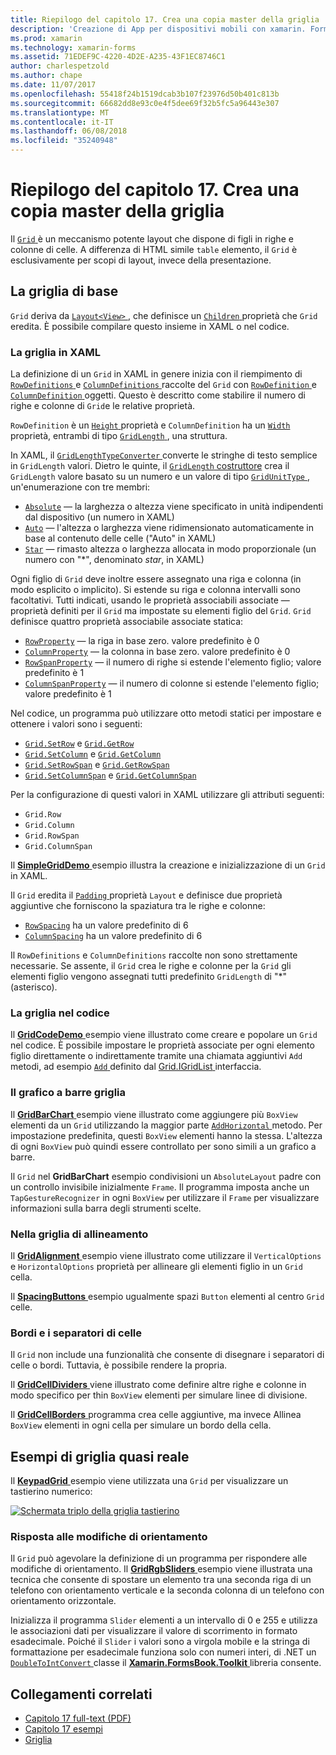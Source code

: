 ```yaml
---
title: Riepilogo del capitolo 17. Crea una copia master della griglia
description: 'Creazione di App per dispositivi mobili con xamarin. Forms: riepilogo del capitolo 17. Crea una copia master della griglia'
ms.prod: xamarin
ms.technology: xamarin-forms
ms.assetid: 71EDEF9C-4220-4D2E-A235-43F1EC8746C1
author: charlespetzold
ms.author: chape
ms.date: 11/07/2017
ms.openlocfilehash: 55418f24b1519dcab3b107f23976d50b401c813b
ms.sourcegitcommit: 66682dd8e93c0e4f5dee69f32b5fc5a96443e307
ms.translationtype: MT
ms.contentlocale: it-IT
ms.lasthandoff: 06/08/2018
ms.locfileid: "35240948"
---
```

# <a name="summary-of-chapter-17-mastering-the-grid"></a>Riepilogo del capitolo 17. Crea una copia master della griglia

Il [ `Grid` ](https://developer.xamarin.com/api/type/Xamarin.Forms.Grid/) è un meccanismo potente layout che dispone di figli in righe e colonne di celle. A differenza di HTML simile `table` elemento, il `Grid` è esclusivamente per scopi di layout, invece della presentazione.

## <a name="the-basic-grid"></a>La griglia di base

`Grid` deriva da [ `Layout<View>` ](https://developer.xamarin.com/api/type/Xamarin.Forms.Layout%3CT%3E/), che definisce un [ `Children` ](https://developer.xamarin.com/api/property/Xamarin.Forms.Layout%3CT%3E.Children/) proprietà che `Grid` eredita. È possibile compilare questo insieme in XAML o nel codice.

### <a name="the-grid-in-xaml"></a>La griglia in XAML

La definizione di un `Grid` in XAML in genere inizia con il riempimento di [ `RowDefinitions` ](https://developer.xamarin.com/api/property/Xamarin.Forms.Grid.RowDefinitions/) e [ `ColumnDefinitions` ](https://developer.xamarin.com/api/property/Xamarin.Forms.Grid.ColumnDefinitions/) raccolte del `Grid` con [ `RowDefinition` ](https://developer.xamarin.com/api/type/Xamarin.Forms.RowDefinition/) e [ `ColumnDefinition` ](https://developer.xamarin.com/api/type/Xamarin.Forms.ColumnDefinition/) oggetti. Questo è descritto come stabilire il numero di righe e colonne di `Grid`e le relative proprietà.

`RowDefinition` è un [ `Height` ](https://developer.xamarin.com/api/property/Xamarin.Forms.RowDefinition.Height/) proprietà e `ColumnDefinition` ha un [ `Width` ](https://developer.xamarin.com/api/property/Xamarin.Forms.ColumnDefinition.Width/) proprietà, entrambi di tipo [ `GridLength` ](https://developer.xamarin.com/api/type/Xamarin.Forms.GridLength/), una struttura.

In XAML, il [ `GridLengthTypeConverter` ](https://developer.xamarin.com/api/type/Xamarin.Forms.GridLengthTypeConverter/) converte le stringhe di testo semplice in `GridLength` valori. Dietro le quinte, il [ `GridLength` costruttore](https://developer.xamarin.com/api/constructor/Xamarin.Forms.GridLength.GridLength/p/System.Double/Xamarin.Forms.GridUnitType/) crea il `GridLength` valore basato su un numero e un valore di tipo [ `GridUnitType` ](https://developer.xamarin.com/api/type/Xamarin.Forms.GridUnitType/), un'enumerazione con tre membri:

- [`Absolute`](https://developer.xamarin.com/api/field/Xamarin.Forms.GridUnitType.Absolute/) &mdash; la larghezza o altezza viene specificato in unità indipendenti dal dispositivo (un numero in XAML)
- [`Auto`](https://developer.xamarin.com/api/field/Xamarin.Forms.GridUnitType.Auto/) &mdash; l'altezza o larghezza viene ridimensionato automaticamente in base al contenuto delle celle ("Auto" in XAML)
- [`Star`](https://developer.xamarin.com/api/field/Xamarin.Forms.GridUnitType.Star/) &mdash; rimasto altezza o larghezza allocata in modo proporzionale (un numero con "\*", denominato *star*, in XAML)

Ogni figlio di `Grid` deve inoltre essere assegnato una riga e colonna (in modo esplicito o implicito). Si estende su riga e colonna intervalli sono facoltativi. Tutti indicati, usando le proprietà associabili associate &mdash; proprietà definiti per il `Grid` ma impostate su elementi figlio del `Grid`. `Grid` definisce quattro proprietà associabile associate statica:

- [`RowProperty`](https://developer.xamarin.com/api/field/Xamarin.Forms.Grid.RowProperty/) &mdash; la riga in base zero. valore predefinito è 0
- [`ColumnProperty`](https://developer.xamarin.com/api/field/Xamarin.Forms.Grid.ColumnProperty/) &mdash; la colonna in base zero. valore predefinito è 0
- [`RowSpanProperty`](https://developer.xamarin.com/api/field/Xamarin.Forms.Grid.RowSpanProperty/) &mdash; il numero di righe si estende l'elemento figlio; valore predefinito è 1
- [`ColumnSpanProperty`](https://developer.xamarin.com/api/field/Xamarin.Forms.Grid.ColumnSpanProperty/) &mdash; il numero di colonne si estende l'elemento figlio; valore predefinito è 1

Nel codice, un programma può utilizzare otto metodi statici per impostare e ottenere i valori sono i seguenti:

- [`Grid.SetRow`](https://developer.xamarin.com/api/member/Xamarin.Forms.Grid.SetRow/p/Xamarin.Forms.BindableObject/System.Int32/) e [`Grid.GetRow`](https://developer.xamarin.com/api/member/Xamarin.Forms.Grid.GetRow/p/Xamarin.Forms.BindableObject/)
- [`Grid.SetColumn`](https://developer.xamarin.com/api/member/Xamarin.Forms.Grid.SetColumn/p/Xamarin.Forms.BindableObject/System.Int32/) e [`Grid.GetColumn`](https://developer.xamarin.com/api/member/Xamarin.Forms.Grid.GetColumn/p/Xamarin.Forms.BindableObject/)
- [`Grid.SetRowSpan`](https://developer.xamarin.com/api/member/Xamarin.Forms.Grid.SetRowSpan/p/Xamarin.Forms.BindableObject/System.Int32/) e [`Grid.GetRowSpan`](https://developer.xamarin.com/api/member/Xamarin.Forms.Grid.GetRowSpan/p/Xamarin.Forms.BindableObject/)
- [`Grid.SetColumnSpan`](https://developer.xamarin.com/api/member/Xamarin.Forms.Grid.SetColumnSpan/p/Xamarin.Forms.BindableObject/System.Int32/) e [`Grid.GetColumnSpan`](https://developer.xamarin.com/api/member/Xamarin.Forms.Grid.GetColumnSpan/p/Xamarin.Forms.BindableObject/)

Per la configurazione di questi valori in XAML utilizzare gli attributi seguenti:

- `Grid.Row`
- `Grid.Column`
- `Grid.RowSpan`
- `Grid.ColumnSpan`

Il [ **SimpleGridDemo** ](https://github.com/xamarin/xamarin-forms-book-samples/tree/master/Chapter17/SimpleGridDemo) esempio illustra la creazione e inizializzazione di un `Grid` in XAML.

Il `Grid` eredita il [ `Padding` ](https://developer.xamarin.com/api/property/Xamarin.Forms.Layout.Padding/) proprietà `Layout` e definisce due proprietà aggiuntive che forniscono la spaziatura tra le righe e colonne:

- [`RowSpacing`](https://developer.xamarin.com/api/property/Xamarin.Forms.Grid.RowSpacing/) ha un valore predefinito di 6
- [`ColumnSpacing`](https://developer.xamarin.com/api/property/Xamarin.Forms.Grid.ColumnSpacing/) ha un valore predefinito di 6

Il `RowDefinitions` e `ColumnDefinitions` raccolte non sono strettamente necessarie. Se assente, il `Grid` crea le righe e colonne per la `Grid` gli elementi figlio vengono assegnati tutti predefinito `GridLength` di "\*" (asterisco).

### <a name="the-grid-in-code"></a>La griglia nel codice

Il [ **GridCodeDemo** ](https://github.com/xamarin/xamarin-forms-book-samples/tree/master/Chapter17/GridCodeDemo) esempio viene illustrato come creare e popolare un `Grid` nel codice. È possibile impostare le proprietà associate per ogni elemento figlio direttamente o indirettamente tramite una chiamata aggiuntivi `Add` metodi, ad esempio [ `Add` ](https://developer.xamarin.com/api/member/Xamarin.Forms.Grid+IGridList%3CT%3E.Add/p/Xamarin.Forms.View/System.Int32/System.Int32/System.Int32/System.Int32/) definito dal [Grid.IGridList<T> ](https://developer.xamarin.com/api/type/Xamarin.Forms.Grid+IGridList%3CT%3E/) interfaccia.

### <a name="the-grid-bar-chart"></a>Il grafico a barre griglia

Il [ **GridBarChart** ](https://github.com/xamarin/xamarin-forms-book-samples/tree/master/Chapter17/GridBarChart) esempio viene illustrato come aggiungere più `BoxView` elementi da un `Grid` utilizzando la maggior parte [ `AddHorizontal` ](https://developer.xamarin.com/api/member/Xamarin.Forms.Grid+IGridList%3CT%3E.AddHorizontal/p/System.Collections.Generic.IEnumerable%7BXamarin.Forms.View%7D/) metodo. Per impostazione predefinita, questi `BoxView` elementi hanno la stessa. L'altezza di ogni `BoxView` può quindi essere controllato per sono simili a un grafico a barre.

Il `Grid` nel **GridBarChart** esempio condivisioni un `AbsoluteLayout` padre con un controllo invisibile inizialmente `Frame`. Il programma imposta anche un `TapGestureRecognizer` in ogni `BoxView` per utilizzare il `Frame` per visualizzare informazioni sulla barra degli strumenti scelte.

### <a name="alignment-in-the-grid"></a>Nella griglia di allineamento

Il [ **GridAlignment** ](https://github.com/xamarin/xamarin-forms-book-samples/tree/master/Chapter17/GridAlignment) esempio viene illustrato come utilizzare il `VerticalOptions` e `HorizontalOptions` proprietà per allineare gli elementi figlio in un `Grid` cella.

Il [ **SpacingButtons** ](https://github.com/xamarin/xamarin-forms-book-samples/tree/master/Chapter17/SpacingButtons) esempio ugualmente spazi `Button` elementi al centro `Grid` celle.

### <a name="cell-dividers-and-borders"></a>Bordi e i separatori di celle

Il `Grid` non include una funzionalità che consente di disegnare i separatori di celle o bordi. Tuttavia, è possibile rendere la propria.

Il [ **GridCellDividers** ](https://github.com/xamarin/xamarin-forms-book-samples/tree/master/Chapter17/GridCellDividers) viene illustrato come definire altre righe e colonne in modo specifico per thin `BoxView` elementi per simulare linee di divisione.

Il [ **GridCellBorders** ](https://github.com/xamarin/xamarin-forms-book-samples/tree/master/Chapter17/GridCellBorders) programma crea celle aggiuntive, ma invece Allinea `BoxView` elementi in ogni cella per simulare un bordo della cella.

## <a name="almost-real-life-grid-examples"></a>Esempi di griglia quasi reale

Il [ **KeypadGrid** ](https://github.com/xamarin/xamarin-forms-book-samples/tree/master/Chapter17/KeypadGrid) esempio viene utilizzata una `Grid` per visualizzare un tastierino numerico:

[![Schermata triplo della griglia tastierino](images/ch17fg12-small.png "tastierino griglia")](images/ch17fg12-large.png#lightbox "tastierino griglia")

### <a name="responding-to-orientation-changes"></a>Risposta alle modifiche di orientamento

Il `Grid` può agevolare la definizione di un programma per rispondere alle modifiche di orientamento. Il [ **GridRgbSliders** ](https://github.com/xamarin/xamarin-forms-book-samples/tree/master/Chapter17/GridRgbSliders) esempio viene illustrata una tecnica che consente di spostare un elemento tra una seconda riga di un telefono con orientamento verticale e la seconda colonna di un telefono con orientamento orizzontale.

Inizializza il programma `Slider` elementi a un intervallo di 0 e 255 e utilizza le associazioni dati per visualizzare il valore di scorrimento in formato esadecimale. Poiché il `Slider` i valori sono a virgola mobile e la stringa di formattazione per esadecimale funziona solo con numeri interi, di .NET un [ `DoubleToIntConvert` ](https://github.com/xamarin/xamarin-forms-book-samples/blob/master/Libraries/Xamarin.FormsBook.Toolkit/Xamarin.FormsBook.Toolkit/DoubleToIntConverter.cs) classe il [ **Xamarin.FormsBook.Toolkit** ](https://github.com/xamarin/xamarin-forms-book-samples/tree/master/Libraries/Xamarin.FormsBook.Toolkit) libreria consente.



## <a name="related-links"></a>Collegamenti correlati

- [Capitolo 17 full-text (PDF)](https://download.xamarin.com/developer/xamarin-forms-book/XamarinFormsBook-Ch17-Apr2016.pdf)
- [Capitolo 17 esempi](https://github.com/xamarin/xamarin-forms-book-samples/tree/master/Chapter17)
- [Griglia](~/xamarin-forms/user-interface/layouts/grid.md)
